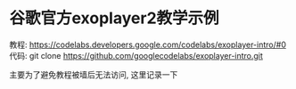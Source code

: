 # 谷歌官方exoplayer2教学示例

教程:
https://codelabs.developers.google.com/codelabs/exoplayer-intro/#0
代码:
git clone https://github.com/googlecodelabs/exoplayer-intro.git

主要为了避免教程被墙后无法访问, 这里记录一下


